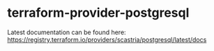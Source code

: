 # terraform-provider-postgresql
Latest documentation can be found here: https://registry.terraform.io/providers/scastria/postgresql/latest/docs
